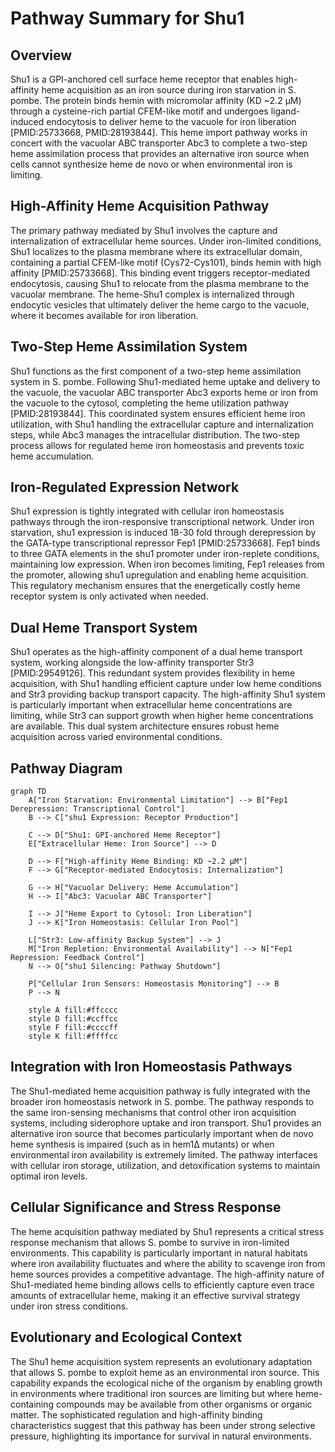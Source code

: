# Pathway Summary for Shu1

## Overview

Shu1 is a GPI-anchored cell surface heme receptor that enables high-affinity heme acquisition as an iron source during iron starvation in S. pombe. The protein binds hemin with micromolar affinity (KD ~2.2 μM) through a cysteine-rich partial CFEM-like motif and undergoes ligand-induced endocytosis to deliver heme to the vacuole for iron liberation [PMID:25733668, PMID:28193844]. This heme import pathway works in concert with the vacuolar ABC transporter Abc3 to complete a two-step heme assimilation process that provides an alternative iron source when cells cannot synthesize heme de novo or when environmental iron is limiting.

## High-Affinity Heme Acquisition Pathway

The primary pathway mediated by Shu1 involves the capture and internalization of extracellular heme sources. Under iron-limited conditions, Shu1 localizes to the plasma membrane where its extracellular domain, containing a partial CFEM-like motif (Cys72-Cys101), binds hemin with high affinity [PMID:25733668]. This binding event triggers receptor-mediated endocytosis, causing Shu1 to relocate from the plasma membrane to the vacuolar membrane. The heme-Shu1 complex is internalized through endocytic vesicles that ultimately deliver the heme cargo to the vacuole, where it becomes available for iron liberation.

## Two-Step Heme Assimilation System

Shu1 functions as the first component of a two-step heme assimilation system in S. pombe. Following Shu1-mediated heme uptake and delivery to the vacuole, the vacuolar ABC transporter Abc3 exports heme or iron from the vacuole to the cytosol, completing the heme utilization pathway [PMID:28193844]. This coordinated system ensures efficient heme iron utilization, with Shu1 handling the extracellular capture and internalization steps, while Abc3 manages the intracellular distribution. The two-step process allows for regulated heme iron homeostasis and prevents toxic heme accumulation.

## Iron-Regulated Expression Network

Shu1 expression is tightly integrated with cellular iron homeostasis pathways through the iron-responsive transcriptional network. Under iron starvation, shu1 expression is induced 18-30 fold through derepression by the GATA-type transcriptional repressor Fep1 [PMID:25733668]. Fep1 binds to three GATA elements in the shu1 promoter under iron-replete conditions, maintaining low expression. When iron becomes limiting, Fep1 releases from the promoter, allowing shu1 upregulation and enabling heme acquisition. This regulatory mechanism ensures that the energetically costly heme receptor system is only activated when needed.

## Dual Heme Transport System

Shu1 operates as the high-affinity component of a dual heme transport system, working alongside the low-affinity transporter Str3 [PMID:29549126]. This redundant system provides flexibility in heme acquisition, with Shu1 handling efficient capture under low heme conditions and Str3 providing backup transport capacity. The high-affinity Shu1 system is particularly important when extracellular heme concentrations are limiting, while Str3 can support growth when higher heme concentrations are available. This dual system architecture ensures robust heme acquisition across varied environmental conditions.

## Pathway Diagram

```mermaid
graph TD
    A["Iron Starvation: Environmental Limitation"] --> B["Fep1 Derepression: Transcriptional Control"]
    B --> C["shu1 Expression: Receptor Production"]

    C --> D["Shu1: GPI-anchored Heme Receptor"]
    E["Extracellular Heme: Iron Source"] --> D

    D --> F["High-affinity Heme Binding: KD ~2.2 μM"]
    F --> G["Receptor-mediated Endocytosis: Internalization"]

    G --> H["Vacuolar Delivery: Heme Accumulation"]
    H --> I["Abc3: Vacuolar ABC Transporter"]

    I --> J["Heme Export to Cytosol: Iron Liberation"]
    J --> K["Iron Homeostasis: Cellular Iron Pool"]

    L["Str3: Low-affinity Backup System"] --> J
    M["Iron Repletion: Environmental Availability"] --> N["Fep1 Repression: Feedback Control"]
    N --> O["shu1 Silencing: Pathway Shutdown"]

    P["Cellular Iron Sensors: Homeostasis Monitoring"] --> B
    P --> N

    style A fill:#ffcccc
    style D fill:#ccffcc
    style F fill:#ccccff
    style K fill:#ffffcc
```

## Integration with Iron Homeostasis Pathways

The Shu1-mediated heme acquisition pathway is fully integrated with the broader iron homeostasis network in S. pombe. The pathway responds to the same iron-sensing mechanisms that control other iron acquisition systems, including siderophore uptake and iron transport. Shu1 provides an alternative iron source that becomes particularly important when de novo heme synthesis is impaired (such as in hem1Δ mutants) or when environmental iron availability is extremely limited. The pathway interfaces with cellular iron storage, utilization, and detoxification systems to maintain optimal iron levels.

## Cellular Significance and Stress Response

The heme acquisition pathway mediated by Shu1 represents a critical stress response mechanism that allows S. pombe to survive in iron-limited environments. This capability is particularly important in natural habitats where iron availability fluctuates and where the ability to scavenge iron from heme sources provides a competitive advantage. The high-affinity nature of Shu1-mediated heme binding allows cells to efficiently capture even trace amounts of extracellular heme, making it an effective survival strategy under iron stress conditions.

## Evolutionary and Ecological Context

The Shu1 heme acquisition system represents an evolutionary adaptation that allows S. pombe to exploit heme as an environmental iron source. This capability expands the ecological niche of the organism by enabling growth in environments where traditional iron sources are limiting but where heme-containing compounds may be available from other organisms or organic matter. The sophisticated regulation and high-affinity binding characteristics suggest that this pathway has been under strong selective pressure, highlighting its importance for survival in natural environments.